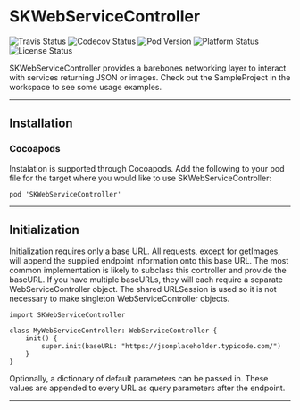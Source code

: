 # SKWebServiceController

![Travis Status](https://travis-ci.org/skladek/SKWebServiceController.svg?branch=master)
![Codecov Status](https://img.shields.io/codecov/c/github/skladek/SKWebServiceController.svg)
![Pod Version](https://img.shields.io/cocoapods/v/SKWebServiceController.svg)
![Platform Status](https://img.shields.io/cocoapods/p/SKWebServiceController.svg)
![License Status](https://img.shields.io/github/license/skladek/SKWebServiceController.svg)

SKWebServiceController provides a barebones networking layer to interact with services returning JSON or images. Check out the SampleProject in the workspace to see some usage examples.

---

## Installation

### Cocoapods

Instalation is supported through Cocoapods. Add the following to your pod file for the target where you would like to use SKWebServiceController:

```
pod 'SKWebServiceController'
```

---

## Initialization

Initialization requires only a base URL. All requests, except for getImages, will append the supplied endpoint information onto this base URL. The most common implementation is likely to subclass this controller and provide the baseURL. If you have multiple baseURLs, they will each require a separate WebServiceController object. The shared URLSession is used so it is not necessary to make singleton WebServiceController objects.


```
import SKWebServiceController

class MyWebServiceController: WebServiceController {
    init() {
        super.init(baseURL: "https://jsonplaceholder.typicode.com/")
    }
}
```

Optionally, a dictionary of default parameters can be passed in. These values are appended to every URL as query parameters after the endpoint.

---
